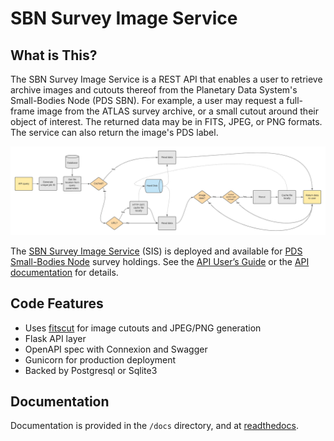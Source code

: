 # SBN Survey Image Service

## What is This?

The SBN Survey Image Service is a REST API that enables a user to retrieve archive images and cutouts thereof from the Planetary Data System's Small-Bodies Node (PDS SBN). For example, a user may request a full-frame image from the ATLAS survey archive, or a small cutout around their object of interest. The returned data may be in FITS, JPEG, or PNG formats. The service can also return the image's PDS label.

![SBN Survey Image Service workflow](docs/_static/SBNSIS-workflow.png)

The [SBN Survey Image Service](https://sbnsurveys.astro.umd.edu/api/ui) (SIS) is deployed and available for [PDS Small-Bodies Node](https://pds-smallbodies.astro.umd.edu/) survey holdings. See the [API User’s Guide](https://sbn-survey-image-service.readthedocs.io/en/latest/api-guide.html) or the [API documentation](https://sbnsurveys.astro.umd.edu/api/ui) for details.

## Code Features

- Uses [fitscut](https://github.com/spacetelescope/fitscut) for image cutouts and JPEG/PNG generation
- Flask API layer
- OpenAPI spec with Connexion and Swagger
- Gunicorn for production deployment
- Backed by Postgresql or Sqlite3

## Documentation

Documentation is provided in the ``/docs`` directory, and at
[readthedocs](https://sbn-survey-image-service.readthedocs.io).
